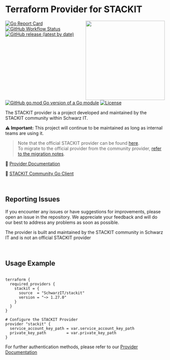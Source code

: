 # Terraform Provider for STACKIT
<!--summary-image-->
<img src="https://hcti.io/v1/image/3817ce4a-e22e-4db2-9f66-047345df9043" width="250" align="right" />
<!--revision-57dd7007-51a6-4b7a-af19-49636992fcbd--><!--summary-image-->

[![Go Report Card](https://goreportcard.com/badge/github.com/SchwarzIT/terraform-provider-stackit)](https://goreportcard.com/report/github.com/SchwarzIT/terraform-provider-stackit) <!--workflow-badge-->[![GitHub Workflow Status](https://img.shields.io/badge/Acceptance%20Tests-51%20passed%2C%206%20failed-green)](https://github.com/SchwarzIT/terraform-provider-stackit/actions/workflows/acceptance_test.yml)<!--revision-1a17f300-9e83-409e-9714-5e78b5639e30--><!--workflow-badge--><br />[![GitHub release (latest by date)](https://img.shields.io/github/v/release/SchwarzIT/terraform-provider-stackit)](https://registry.terraform.io/providers/SchwarzIT/stackit/latest/docs) [![GitHub go.mod Go version of a Go module](https://img.shields.io/github/go-mod/go-version/gomods/athens.svg)](https://github.com/gomods/athens) [![License](https://img.shields.io/badge/License-Apache_2.0-lightgray.svg)](https://opensource.org/licenses/Apache-2.0)

The STACKIT provider is a project developed and maintained by the STACKIT community within Schwarz IT.

**⚠️ Important:** This project will continue to be maintained as long as internal teams are using it.

> Note that the official STACKIT provider can be found [here](https://github.com/stackitcloud/terraform-provider-stackit).<br />To migrate to the official provider from the community provider, [refer to the migration notes](https://github.com/stackitcloud/terraform-provider-stackit/blob/main/MIGRATION.md).

📖 [Provider Documentation](https://registry.terraform.io/providers/SchwarzIT/stackit/latest/docs)

🚀 [STACKIT Community Go Client](https://github.com/SchwarzIT/community-stackit-go-client)

&nbsp;

## Reporting Issues

If you encounter any issues or have suggestions for improvements, please open an issue in the repository. We appreciate your feedback and will do our best to address any problems as soon as possible.

The provider is built and maintained by the STACKIT community in Schwarz IT and is not an official STACKIT provider

&nbsp;

## Usage Example

```hcl

terraform {
  required_providers {
    stackit = {
      source  = "SchwarzIT/stackit"
      version = "~> 1.27.0"
    }
  }
}

# Configure the STACKIT Provider
provider "stackit" {
  service_account_key_path = var.service_account_key_path
  private_key_path         = var.private_key_path
}

```

For further authentication methods, please refer to our [Provider Documentation](https://registry.terraform.io/providers/SchwarzIT/stackit/latest/docs)
